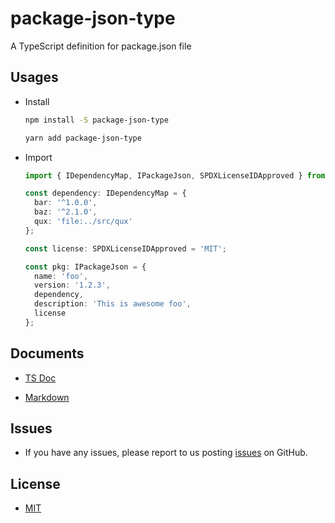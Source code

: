 # package-json-type

A TypeScript definition for package.json file

## Usages

* Install

  ```bash
  npm install -S package-json-type
  ```

  ```bash
  yarn add package-json-type
  ```

* Import

  ```typescript
  import { IDependencyMap, IPackageJson, SPDXLicenseIDApproved } from 'package-json-type';

  const dependency: IDependencyMap = {
    bar: '^1.0.0',
    baz: '^2.1.0',
    qux: 'file:../src/qux'
  };

  const license: SPDXLicenseIDApproved = 'MIT';

  const pkg: IPackageJson = {
    name: 'foo',
    version: '1.2.3',
    dependency,
    description: 'This is awesome foo',
    license
  };
  ```

## Documents

* [TS Doc](http://ajaxlab.github.io/package-json-type/)

* [Markdown](https://github.com/ajaxlab/package-json-type/blob/master/md/interfaces/ipackagejson.md)

## Issues

* If you have any issues, please report to us posting [issues](https://github.com/ajaxlab/package-json-type/issues) on GitHub.

## License

* [MIT](./LICENSE)

